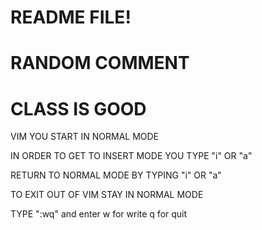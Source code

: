 # README FILE!

# RANDOM COMMENT

# CLASS IS GOOD

VIM YOU START IN NORMAL MODE

IN ORDER TO GET TO INSERT MODE YOU TYPE "i" OR "a"

RETURN TO NORMAL MODE BY TYPING "i" OR "a"

TO EXIT OUT OF VIM  STAY IN NORMAL MODE

TYPE ":wq" and enter  w for write q for quit
